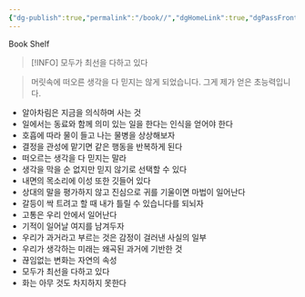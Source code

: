 ```yaml
---
{"dg-publish":true,"permalink":"/book//","dgHomeLink":true,"dgPassFrontmatter":false}
---
```



Book Shelf

> [!INFO] 모두가 최선을 다하고 있다

> 머릿속에 떠오른 생각을 다 믿지는 않게 되었습니다.
> 그게 제가 얻은 초능력입니다.

- 알아차림은 지금을 의식하며 사는 것
- 일에서는 동료와 함께 의미 있는 일을 한다는 인식을 얻어야 한다
- 호흡에 따라 물이 들고 나는 물병을 상상해보자
- 결정을 관성에 맡기면 같은 행동을 반복하게 된다
- 떠오르는 생각을 다 믿지는 말라
- 생각을 막을 순 없지만 믿지 않기로 선택할 수 있다
- 내면의 목소리에 이성 또한 깃들어 있다
- 상대의 말을 평가하지 않고 진심으로 귀를 기울이면 마법이 일어난다
- 갈등이 싹 트려고 할 때 내가 틀릴 수 있습니다를 되뇌자
- 고통은 우리 안에서 일어난다
- 기적이 일어날 여지를 남겨두자
- 우리가 과거라고 부르는 것은 감정이 걸러낸 사실의 일부
- 우리가 생각하는 미래는 왜곡된 과거에 기반한 것
- 끊임없는 변화는 자연의 속성
- 모두가 최선을 다하고 있다
- 화는 아무 것도 차지하지 못한다
  